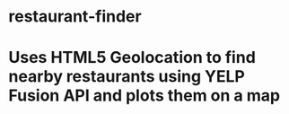 # restaurant-finder
# Uses HTML5 Geolocation to find nearby restaurants using YELP Fusion API and plots them on a map